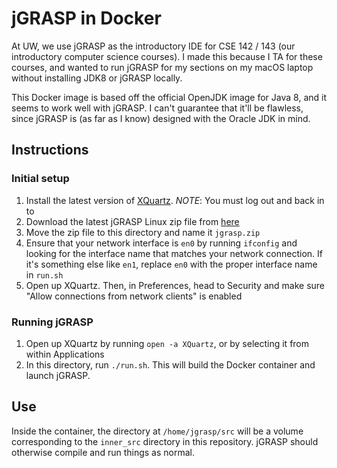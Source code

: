 # jGRASP in Docker

At UW, we use jGRASP as the introductory IDE for CSE 142 / 143 (our introductory computer science courses).
I made this because I TA for these courses, and wanted to run jGRASP for my sections on my macOS laptop without installing JDK8 or jGRASP locally.

This Docker image is based off the official OpenJDK image for Java 8, and it seems to work well with jGRASP. I can't guarantee that it'll be flawless, since jGRASP is (as far as I know) designed with the Oracle JDK in mind.

## Instructions

### Initial setup

  1. Install the latest version of [XQuartz](https://www.xquartz.org/). *NOTE*: You must log out and back in to 
  2. Download the latest jGRASP Linux zip file from [here](http://spider.eng.auburn.edu/user-cgi/grasp/grasp.pl?;dl=download_jgrasp.html)
  3. Move the zip file to this directory and name it `jgrasp.zip`
  4. Ensure that your network interface is `en0` by running `ifconfig` and looking for the interface name that matches your network connection. If it's something else like `en1`, replace `en0` with the proper interface name in `run.sh`
  5. Open up XQuartz. Then, in Preferences, head to Security and make sure "Allow connections from network clients" is enabled

### Running jGRASP

  1. Open up XQuartz by running `open -a XQuartz`, or by selecting it from within Applications
  2. In this directory, run `./run.sh`. This will build the Docker container and launch jGRASP.

## Use

Inside the container, the directory at `/home/jgrasp/src` will be a volume corresponding to the `inner_src` directory in this repository. jGRASP should otherwise compile and run things as normal.
